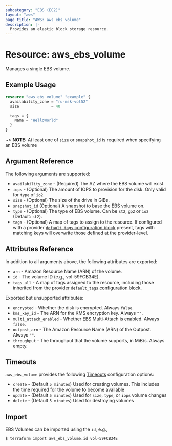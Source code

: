 ```yaml
---
subcategory: "EBS (EC2)"
layout: "aws"
page_title: "AWS: aws_ebs_volume"
description: |-
  Provides an elastic block storage resource.
---
```


# Resource: aws_ebs_volume

Manages a single EBS volume.

## Example Usage

```terraform
resource "aws_ebs_volume" "example" {
  availability_zone = "ru-msk-vol52"
  size              = 40

  tags = {
    Name = "HelloWorld"
  }
}
```

~> **NOTE:** At least one of `size` or `snapshot_id` is required when specifying an EBS volume

## Argument Reference

The following arguments are supported:

* `availability_zone` - (Required) The AZ where the EBS volume will exist.
* `iops` - (Optional) The amount of IOPS to provision for the disk. Only valid for `type` of `io2`.
* `size` - (Optional) The size of the drive in GiBs.
* `snapshot_id` (Optional) A snapshot to base the EBS volume on.
* `type` - (Optional) The type of EBS volume. Can be `st2`, `gp2` or `io2` (Default: `st2`).
* `tags` - (Optional) A map of tags to assign to the resource. If configured with a provider [`default_tags` configuration block][default-tags] present, tags with matching keys will overwrite those defined at the provider-level.

## Attributes Reference

In addition to all arguments above, the following attributes are exported:

* `arn` - Amazon Resource Name (ARN) of the volume.
* `id` - The volume ID (e.g., vol-59FCB34E).
* `tags_all` - A map of tags assigned to the resource, including those inherited from the provider [`default_tags` configuration block][default-tags].

Exported but unsupported attributes:

* `encrypted` - Whether the disk is encrypted. Always `false`.
* `kms_key_id` - The ARN for the KMS encryption key. Always `""`.
* `multi_attach_enabled` - Whether EBS Multi-Attach is enabled. Always `false`.
* `outpost_arn` - The Amazon Resource Name (ARN) of the Outpost. Always `""`.
* `throughput` - The throughput that the volume supports, in MiB/s. Always empty.

## Timeouts

`aws_ebs_volume` provides the following [Timeouts](https://www.terraform.io/docs/configuration/blocks/resources/syntax.html#operation-timeouts) configuration options:

- `create` - (Default `5 minutes`) Used for creating volumes. This includes the time required for the volume to become available
- `update` - (Default `5 minutes`) Used for `size`, `type`, or `iops` volume changes
- `delete` - (Default `5 minutes`) Used for destroying volumes

## Import

EBS Volumes can be imported using the `id`, e.g.,

```
$ terraform import aws_ebs_volume.id vol-59FCB34E
```

[default-tags]: ../index.html#default_tags-configuration-block
